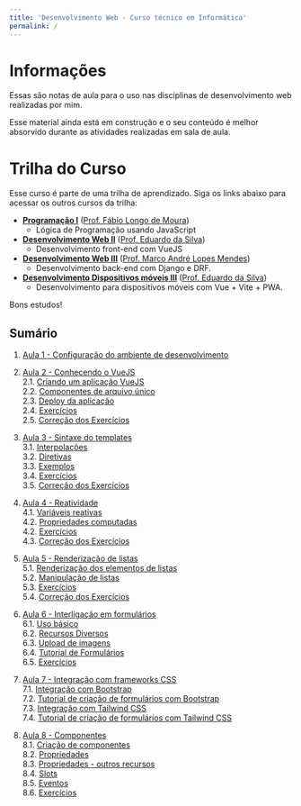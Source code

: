 ```yaml
---
title: 'Desenvolvimento Web - Curso técnico em Informática'
permalink: /
---
```


# Informações

Essas são notas de aula para o uso nas disciplinas de desenvolvimento web realizadas por mim.

Esse material ainda está em construção e o seu conteúdo é melhor absorvido durante as atividades realizadas em sala de aula.

# Trilha do Curso

Esse curso é parte de uma trilha de aprendizado. Siga os links abaixo para acessar os outros cursos da trilha:

- **[Programação I](https://github.com/ldmfabio/Programacao)** ([Prof. Fábio Longo de Moura](https://github.com/ldmfabio))
  - Lógica de Programação usando JavaScript
- **[Desenvolvimento Web II](https://eduardo-da-silva.github.io/aula-desenvolvimento-web/)** ([Prof. Eduardo da Silva](https://github.com/eduardo-da-silva/))
  - Desenvolvimento front-end com VueJS
- **[Desenvolvimento Web III](https://github.com/marrcandre/django-drf-tutorial)** ([Prof. Marco André Lopes Mendes](https://github.com/marrcandre))
  - Desenvolvimento back-end com Django e DRF.
- **[Desenvolvimento Dispositivos móveis III](https://eduardo-da-silva.github.io/aula-desenvolvimento-mobile/)** ([Prof. Eduardo da Silva](https://github.com/eduardo-da-silva/))
  - Desenvolvimento para dispositivos móveis com Vue + Vite + PWA.

Bons estudos!

## Sumário

1. [Aula 1 - Configuração do ambiente de desenvolvimento](ambiente/intro.md)

2. [Aula 2 - Conhecendo o VueJS](intro/intro.md)  
   2.1. [Criando um aplicação VueJS](intro/criar-aplicacao-vuejs.html)  
   2.2. [Componentes de arquivo único](intro/single-file-components.html)  
   2.3. [Deploy da aplicação](intro/deploy-aplicacao.html)  
   2.4. [Exercícios](intro/exercicios.html)  
   2.5. [Correção dos Exercícios](intro/correcao-exercicios.html)

3. [Aula 3 - Sintaxe do templates](sintaxe-templates/intro.md)  
   3.1. [Interpolações](sintaxe-templates/interpolacoes.html)  
   3.2. [Diretivas](sintaxe-templates/diretivas.html)  
   3.3. [Exemplos](sintaxe-templates/exemplos.html)  
   3.4. [Exercícios](sintaxe-templates/exercicios.html)  
   3.5. [Correção dos Exercícios](sintaxe-templates/correcao-exercicios.html)

4. [Aula 4 - Reatividade](reatividade/intro.md)  
   4.1. [Variáveis reativas](reatividade/variaveis-reativas.html)  
   4.2. [Propriedades computadas](reatividade/propriedades-computadas.html)  
   4.2. [Exercícios](reatividade/exercicios.html)  
   4.3. [Correção dos Exercícios](reatividade/correcao-exercicios.html)

5. [Aula 5 - Renderização de listas](listas/intro.md)  
   5.1. [Renderização dos elementos de listas](listas/renderizacao-elementos.html)  
   5.2. [Manipulação de listas](listas/manipulacao-listas.html)  
   5.3. [Exercícios](listas/exercicios.html)  
   5.4. [Correção dos Exercícios](listas/correcao-exercicios.html)

6. [Aula 6 - Interligação em formulários](formularios/intro.md)  
   6.1. [Uso básico](formularios/uso-basico.html)  
   6.2. [Recursos Diversos](formularios/recursos-diversos.html)  
   6.3. [Upload de imagens](formularios/upload-imagens.html)  
   6.4. [Tutorial de Formulários](formularios/tutorial.html)  
   6.5. [Exercícios](formularios/exercicios.html)

7. [Aula 7 - Integração com frameworks CSS](integracao-frameworks-css/intro.md)  
   7.1. [Integração com Bootstrap](integracao-frameworks-css/integracao-bootstrap.html)  
   7.2. [Tutorial de criação de formulários com Bootstrap](integracao-frameworks-css/tutorial-bootstrap.html)  
   7.3. [Integração com Tailwind CSS](integracao-frameworks-css/integracao-tailwind.html)  
   7.4. [Tutorial de criação de formulários com Tailwind CSS](integracao-frameworks-css/tutorial-tailwind.html)

8. [Aula 8 - Componentes](componentes/intro.md)  
   8.1. [Criação de componentes](componentes/criacao.html)  
   8.2. [Propriedades](componentes/propriedades.html)  
   8.3. [Propriedades - outros recursos](componentes/propriedades-outros-recursos.html)  
   8.4. [Slots](componentes/slots.html)  
   8.5. [Eventos](componentes/eventos.html)  
   8.6. [Exercícios](componentes/exercicios.html)
   <!-- 8.1. [Componentes com conteúdo](componentes/conteudo.html) -->

<!-- 9. [Aula 9 - Usando o Axios](axios/intro.md)
   9.1. [Exemplos de uso](axios/exemplos-de-uso.md)
   9.2. [A API TMDB](axios/tmdb-api.md)
   9.3. [TMDB no vue](axios/tmdb-no-vue.md)
   9.4. [TMDB: adicionar o vue-router](axios/tmdb-adicionar-vue-router.md)
   9.5. [TMDB: ajustes de estilos](axios/tmdb-ajustes-estilos.md)
   9.6. [TMDB: listando filmes](axios/tmdb-listando-filmes.md)
   9.7. [TMDB: visualizar ícone de carregando](axios/tmdb-visualizar-carregando)
   9.8. [TMDB: mostrando a tag gêneros](axios/tmdb-mostrando-tag-generos)
   9.9. [TMDB: gerenciamento de estados com Pinia](axios/tmdb-gerenciamento-estados-com-pinia)
   9.10. [TMDB: enfatizando o gênero atual](axios/tmdb-enfatizando-genero-atual)
   9.11. [TMDB: mostrando detalhes do filme](axios/tmdb-mostrando-detalhes-do-filme) -->
